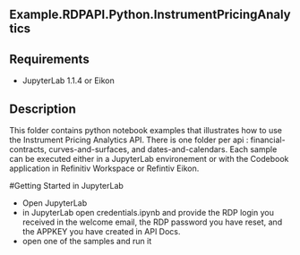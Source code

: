 
## Example.RDPAPI.Python.InstrumentPricingAnalytics

## Requirements

 - JupyterLab 1.1.4 or Eikon 

## Description

This folder contains python notebook examples that illustrates how to use the Instrument Pricing Analytics API. There is one folder per api : financial-contracts, curves-and-surfaces, and dates-and-calendars. Each sample can be executed either in a JupyterLab environement or with the Codebook application in Refinitiv Workspace or Refintiv Eikon.

#Getting Started in JupyterLab

- Open JupyterLab
- in JupyterLab open credentials.ipynb and provide the RDP login you received in the welcome email, the RDP password you have reset, and the APPKEY you have created in API Docs.
- open one of the samples and run it
